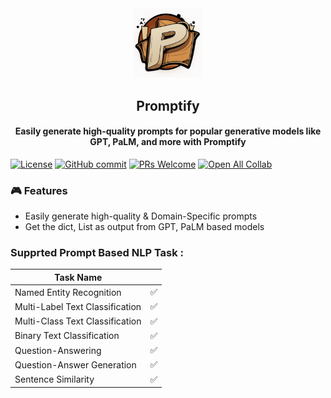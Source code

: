<div align="center">
<img width="110px" src="./logo/logo.png">
<h2>Promptify</h2></div>
<!-- 
<h2 align="center">Promptify</h2> -->
<h4 align="center"> Easily generate high-quality prompts for popular generative models like GPT, PaLM, and more with Promptify</h3>

[![License](https://img.shields.io/badge/License-Apache_2.0-blue.svg)](https://opensource.org/licenses/Apache-2.0)
[![GitHub commit](https://img.shields.io/github/last-commit/monk1337/resp)](https://github.com/promptslab/Promptify/commits/main)
[![PRs Welcome](https://img.shields.io/badge/PRs-welcome-brightgreen.svg?style=flat-square)](http://makeapullrequest.com)
[![Open All Collab](https://colab.research.google.com/assets/colab-badge.svg)](#)



### 🎮 Features

- Easily generate high-quality & Domain-Specific prompts 
- Get the dict, List as output from GPT, PaLM based models


### Supprted Prompt Based NLP Task :

| Task Name |  |
|-------------|-------|
| Named Entity Recognition | ✅    | 
| Multi-Label Text Classification | ✅    |
| Multi-Class Text Classification | ✅    |
| Binary Text Classification  | ✅    |
| Question-Answering | ✅    |
| Question-Answer Generation | ✅    |
| Sentence Similarity | ✅    |


